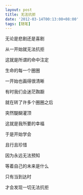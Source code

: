 ```yaml
---
layout: post
title: 无法抗拒
date: '2012-03-14T00:13:00+08:00'
tags: [随笔]
---
```



无论是悲剧还是喜剧

从一开始就无法抗拒

这就是所谓的命中注定

生命的每一个圈圈

一开始也画得很清晰

有时我们会迷茫踟蹰

就在转了许多个圈圈之后

突然醍醐灌顶

这就是我所要的幸福

于是开始学会

且行且珍惜

因为永远无法预知

等着自己的未来是什么

只有当到达时

才会发现一切无法抗拒
